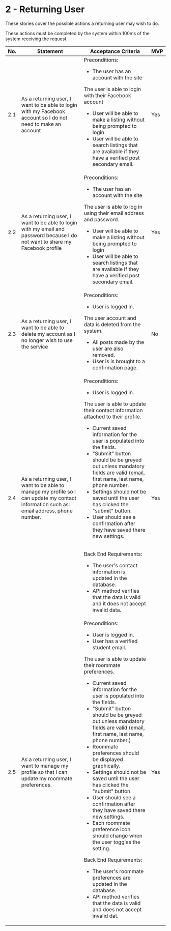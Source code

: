 # 2 - Returning User

These stories cover the possible actions a returning user may wish to do.

These actions must be completed by the system within 100ms of the system receiving the request.

|No.|Statement|Acceptance Criteria|MVP|
|----|----|----|----|
|2.1|As a returning user, I want to be able to login with my Facebook account so I do not need to make an account|Preconditions:<ul><li>The user has an account with the site</li></ul>The user is able to login with their Facebook account <ul><li>User will be able to make a listing without being prompted to login</li><li>User will be able to search listings that are available if they have a verified post secondary email. </li></ul>|Yes|
|2.2|As a returning user, I want to be able to login with my email and password because I do not want to share my Facebook profile|Preconditions:<ul><li>The user has an account with the site</li></ul>The user is able to log in using their email address and password. <ul><li>User will be able to make a listing without being prompted to login</li><li>User will be able to search listings that are available if they have a verified post secondary email. </li></ul>|Yes|
|2.3|As a returning user, I want to be able to delete my account as I no longer wish to use the service|Preconditions:<ul><li>User is logged in.</li></ul>The user account and data is deleted from the system. <ul><li>All posts made by the user are also removed.</li><li>User is is brought to a confirmation page.</li></ul>|No|
|2.4|As a returning user, I want to be able to manage my profile so I can update my contact information such as: email address, phone number.|Preconditions:<ul><li>User is logged in.</li></ul>The user is able to update their contact information attached to their profile. <ul><li>Current saved information for the user is populated into the fields.</li><li>"Submit" button should be be greyed out unless mandatory fields are valid (email, first name, last name, phone number.</li><li>Settings should not be saved until the user has clicked the "submit" button.</li><li>User should see a confirmation after they have saved there new settings.</li></ul> <br> Back End Requirements: <ul><li>The user's contact information is updated in the database.</li><li>API method verifies that the data is valid and it does not accept invalid data.</li></ul>|Yes|
|2.5|As a returning user, I want to manage my profile so that I can update my roommate preferences.|Preconditions:<ul><li>User is logged in.</li><li>User has a verified student email.</li></ul>The user is able to update their roommate preferences. <ul><li>Current saved information for the user is populated into the fields.</li><li>"Submit" button should be be greyed out unless mandatory fields are valid (email, first name, last name, phone number.)</li><li>Roommate preferences should be displayed graphically.</li><li>Settings should not be saved until the user has clicked the "submit" button.</li><li>User should see a confirmation after they have saved there new settings.</li><li>Each roommate preference icon should change when the user toggles the setting.</li></ul> Back End Requirements: <ul><li>The user's roommate preferences are updated in the database.</li><li>API method verifies that the data is valid and does not accept invalid dat.</li></ul>|Yes|